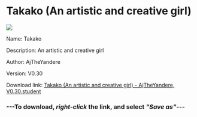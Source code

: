 # Takako (An artistic and creative girl)

<img src = "https://raw.githubusercontent.com/Arbiter1223/Daigaku-Gurashi-Custom-Students/master/Students/Files/Takako%20(An%20artistic%20and%20creative%20girl).png">

Name: Takako

Description: An artistic and creative girl

Author: AjTheYandere

Version: V0.30

Download link: <a href="https://raw.githubusercontent.com/Arbiter1223/Daigaku-Gurashi-Custom-Students/master/Students/Files/Takako%20(An%20artistic%20and%20creative%20girl)%20-%20AjTheYandere%2C%20V0.30.student">Takako (An artistic and creative girl) - AjTheYandere, V0.30.student</a>

### ---**To download, _right-click_ the link, and select _"Save as"_**---
